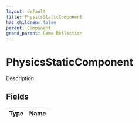 ```yaml
---
layout: default
title: PhysicsStaticComponent
has_children: false
parent: Component
grand_parent: Game Reflection
---
```

# PhysicsStaticComponent
Description 

## Fields

| Type | Name |
|:----------|:--------------|

